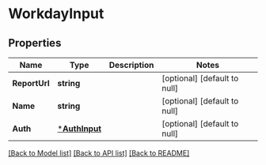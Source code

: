 # WorkdayInput

## Properties
Name | Type | Description | Notes
------------ | ------------- | ------------- | -------------
**ReportUrl** | **string** |  | [optional] [default to null]
**Name** | **string** |  | [optional] [default to null]
**Auth** | [***AuthInput**](auth-input.md) |  | [optional] [default to null]

[[Back to Model list]](../README.md#documentation-for-models) [[Back to API list]](../README.md#documentation-for-api-endpoints) [[Back to README]](../README.md)


